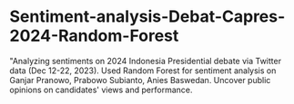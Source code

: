 # Sentiment-analysis-Debat-Capres-2024-Random-Forest
"Analyzing sentiments on 2024 Indonesia Presidential debate via Twitter data (Dec 12-22, 2023). Used Random Forest for sentiment analysis on Ganjar Pranowo, Prabowo Subianto, Anies Baswedan. Uncover public opinions on candidates' views and performance. 
